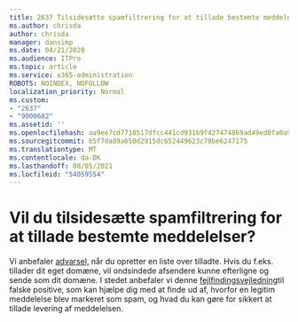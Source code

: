 ```yaml
---
title: 2637 Tilsidesætte spamfiltrering for at tillade bestemte meddelelser?
ms.author: chrisda
author: chrisda
manager: dansimp
ms.date: 04/21/2020
ms.audience: ITPro
ms.topic: article
ms.service: o365-administration
ROBOTS: NOINDEX, NOFOLLOW
localization_priority: Normal
ms.custom:
- "2637"
- "9000682"
ms.assetid: ''
ms.openlocfilehash: aa9ee7cd7710517dfcc441cd931b9f427474869ad49ed0fa0a91a06e06682ed7
ms.sourcegitcommit: b5f7da89a650d2915dc652449623c78be6247175
ms.translationtype: MT
ms.contentlocale: da-DK
ms.lasthandoff: 08/05/2021
ms.locfileid: "54059554"
---
```

# <a name="bypass-spam-filtering-to-allow-specific-messages"></a>Vil du tilsidesætte spamfiltrering for at tillade bestemte meddelelser?

Vi anbefaler [advarsel,](https://docs.microsoft.com/exchange/troubleshoot/antispam/cautions-against-bypassing-spam-filters) når du opretter en liste over tilladte. Hvis du f.eks. tillader dit eget domæne, vil ondsindede afsendere kunne efterligne og sende som dit domæne.  I stedet anbefaler vi denne [fejlfindingsvejledning](https://docs.microsoft.com/microsoft-365/security/office-365-security/anti-spam-protection)til falske positive, som kan hjælpe dig med at finde ud af, hvorfor en legitim meddelelse blev markeret som spam, og hvad du kan gøre for sikkert at tillade levering af meddelelsen.
